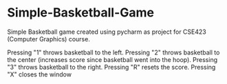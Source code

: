 # Simple-Basketball-Game
Simple Basketball game created using pycharm as project for CSE423 (Computer Graphics) course.

Pressing "1" throws basketball to the left.
Pressing "2" throws basketball to the center (increases score since basketball went into the hoop).
Pressing "3" throws basketball to the right.
Pressing "R" resets the score.
Pressing "X" closes the window
